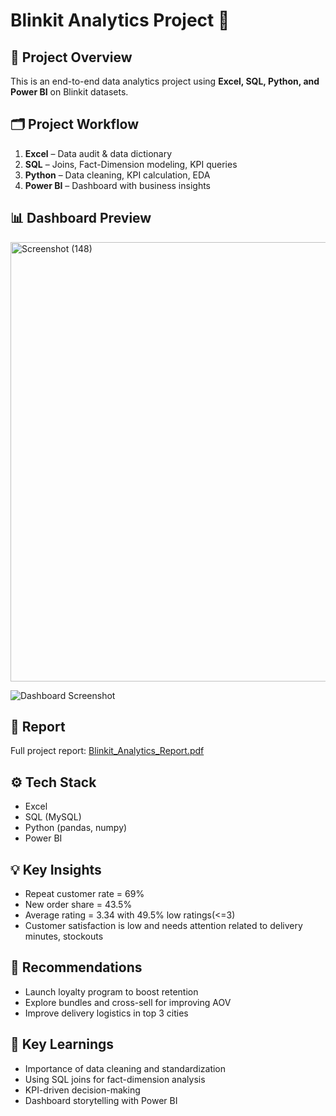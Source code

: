 # Blinkit Analytics Project 🚀

## 📌 Project Overview
This is an end-to-end data analytics project using **Excel, SQL, Python, and Power BI** on Blinkit datasets.

## 🗂️ Project Workflow
1. **Excel** – Data audit & data dictionary  
2. **SQL** – Joins, Fact-Dimension modeling, KPI queries  
3. **Python** – Data cleaning, KPI calculation, EDA  
4. **Power BI** – Dashboard with business insights  

## 📊 Dashboard Preview

<img width="1007" height="703" alt="Screenshot (148)" src="https://github.com/user-attachments/assets/4322f762-306b-4c84-8975-343ecfeadaae" />


![Dashboard Screenshot](dashboard_screenshot.png)

## 📝 Report
Full project report: [Blinkit_Analytics_Report.pdf](Blinkit_Analytics_Report.pdf)

## ⚙️ Tech Stack
- Excel
- SQL (MySQL)
- Python (pandas, numpy)
- Power BI

## 💡 Key Insights
- Repeat customer rate = 69%  
- New order share = 43.5%
- Average rating = 3.34 with 49.5% low ratings(<=3)  
- Customer satisfaction is low and needs attention related to delivery minutes, stockouts

## 🚀 Recommendations
- Launch loyalty program to boost retention
- Explore bundles and cross-sell for improving AOV  
- Improve delivery logistics in top 3 cities

## 🔑 Key Learnings
- Importance of data cleaning and standardization
- Using SQL joins for fact-dimension analysis
- KPI-driven decision-making
- Dashboard storytelling with Power BI

